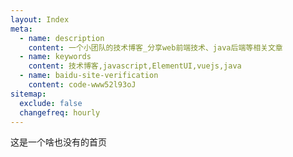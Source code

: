 ```yaml
---
layout: Index
meta: 
  - name: description
    content: 一个小团队的技术博客_分享web前端技术、java后端等相关文章
  - name: keywords
    content: 技术博客,javascript,ElementUI,vuejs,java
  - name: baidu-site-verification
    content: code-www52l93oJ
sitemap:
  exclude: false
  changefreq: hourly
---
```

这是一个啥也没有的首页